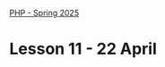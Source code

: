 [PHP - Spring 2025](https://github.com/arturomorarioja-kea/WD_PHP_F25/blob/main/README.md)

# Lesson 11 - 22 April

[--> MVC]: #
[  --> Error.php -> substitute Exception by Throwable]: #
[  --> Core Model -> add execute()]: #
[  --> Create Book model for getAll(). Explain static::]: #
[  --> Implement view and controller for showing all books]: #
[  --> Add book]: #
[  --> Delete book]: #
[  --> Show authors]: #
[  --> Delete authors]: #
[  --> Add authors]: #
[  --> Copy-paste authors into publishers]: #

[- Films REST API(https://github.com/arturomorarioja/php_films_rest_api)]: #
